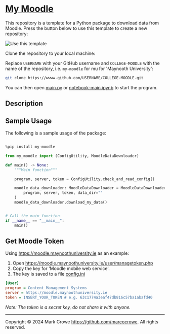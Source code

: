 
# [My Moodle](https://github.com/marcocrowe/my-moodle-template "My Moodle")

This repository is a template for a Python package to download data from Moodle. Press the button below to use this template to create a new repository:

![Use this template](https://img.shields.io/badge/Use%20this%20template-My%20Moodle-blue?logo=github)

Clone the repository to your local machine:

Replace `USERNAME` with your GitHub username and `COLLEGE-MOODLE` with the name of the repository, i.e. `my-moodle` for mu for 'Maynooth University':

```bash
git clone https://wwww.github.com/USERNAME/COLLEGE-MOODLE.git
```

You can then open [main.py](main.py) or [notebook-main.ipynb](notebook-main.ipynb) to start the program.

## Description

## Sample Usage

The following is a sample usage of the package:

```python

%pip install my-moodle

from my_moodle import (ConfigUtility, MoodleDataDownloader)

def main() -> None:
    """Main function"""

    program, server, token = ConfigUtility.check_and_read_config()

    moodle_data_downloader: MoodleDataDownloader = MoodleDataDownloader(
        program, server, token, data_dir=""
    )
    moodle_data_downloader.download_my_data()


# Call the main function
if __name__ == "__main__":
    main()
```

## Get Moodle Token

Using <https://moodle.maynoothuniversity.ie> as an example:

1. Open <https://moodle.maynoothuniversity.ie/user/managetoken.php>
2. Copy the key for 'Moodle mobile web service'.
3. The key is saved to a file [config.ini](config.ini)

```ini
[User]
program = Content Management Systems
server = https://moodle.maynoothuniversity.ie
token = INSERT_YOUR_TOKEN # e.g. 63c1774a3eaf47db816c57ba1abafd40
```

*Note: The token is a secret key, do not share it with anyone.*

---
Copyright &copy; 2024 Mark Crowe <https://github.com/marcocrowe>. All rights reserved.
